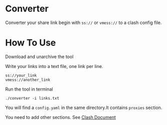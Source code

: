 # Converter

Converter your share link begin with `ss://` or `vmess://` to a clash config file.

# How To Use
Download and unarchive the tool

Write your links into a text file, one link per line.
```
ss://your_link
vmess://another_link
```
Run the tool in terminal
```
./converter -i links.txt
```

You will find a `config.yaml` in the same directory.It contains `proxies` section.

You need to add other sections. See [Clash Document](https://lancellc.gitbook.io/clash/clash-config-file/an-example-configuration-file)